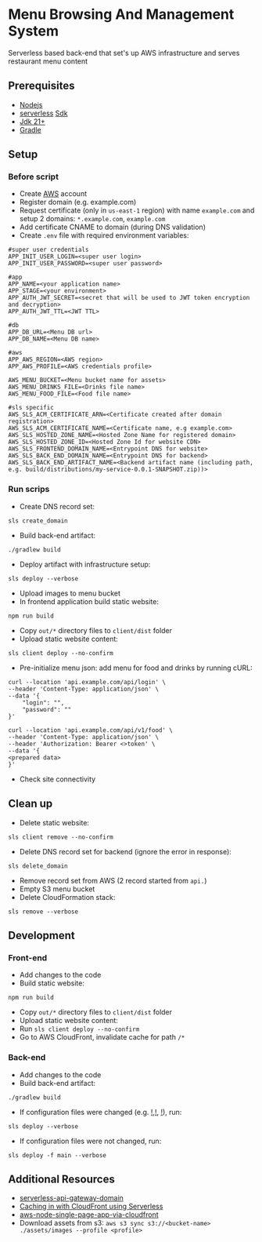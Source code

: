 # Menu Browsing And Management System

Serverless based back-end that set's up AWS infrastructure and serves restaurant menu content

## Prerequisites

- [Nodejs](https://nodejs.org/en/download)
- [serverless](https://www.serverless.com/) [Sdk](https://www.npmjs.com/package/serverless)
- [Jdk 21+](https://openjdk.org/projects/jdk/21/)
- [Gradle](https://gradle.org/)


## Setup

### Before script

- Create [AWS](https://aws.amazon.com) account
- Register domain (e.g. example.com)
- Request certificate (only in `us-east-1` region) with name `example.com` and setup 2 domains: `*.example.com`, `example.com`
- Add certificate CNAME to domain (during DNS validation)
- Create `.env` file with required environment variables:
```dotenv
#super user credentials
APP_INIT_USER_LOGIN=<super user login>
APP_INIT_USER_PASSWORD=<super user password>

#app
APP_NAME=<your application name>
APP_STAGE=<your environment>
APP_AUTH_JWT_SECRET=<secret that will be used to JWT token encryption and decryption>
APP_AUTH_JWT_TTL=<JWT TTL>

#db
APP_DB_URL=<Menu DB url>
APP_DB_NAME=<Menu DB name>

#aws
APP_AWS_REGION=<AWS region>
APP_AWS_PROFILE=<AWS credentials profile>

AWS_MENU_BUCKET=<Menu bucket name for assets>
AWS_MENU_DRINKS_FILE=<Drinks file name>
AWS_MENU_FOOD_FILE=<Food file name>

#sls specific
AWS_SLS_ACM_CERTIFICATE_ARN=<Certificate created after domain registration>
AWS_SLS_ACM_CERTIFICATE_NAME=<Certificate name, e.g example.com>
AWS_SLS_HOSTED_ZONE_NAME=<Hosted Zone Name for registered domain>
AWS_SLS_HOSTED_ZONE_ID=<Hosted Zone Id for website CDN>
AWS_SLS_FRONTEND_DOMAIN_NAME=<Entrypoint DNS for website>
AWS_SLS_BACK_END_DOMAIN_NAME=<Entrypoint DNS for backend>
AWS_SLS_BACK_END_ARTIFACT_NAME=<Backend artifact name (including path, e.g. build/distributions/my-service-0.0.1-SNAPSHOT.zip))>
```

### Run scrips

- Create DNS record set:
```shell
sls create_domain
```
- Build back-end artifact: 
```shell
./gradlew build
```
- Deploy artifact with infrastructure setup:
```shell
sls deploy --verbose
```
- Upload images to menu bucket
- In frontend application build static website: 
```shell
npm run build
```
- Copy `out/*` directory files to `client/dist` folder
- Upload static website content:
```shell
sls client deploy --no-confirm
```
- Pre-initialize menu json: add menu for food and drinks by running cURL: 

```shell
curl --location 'api.example.com/api/login' \
--header 'Content-Type: application/json' \
--data '{
    "login": "",
    "password": ""
}'
```

```shell
curl --location 'api.example.com/api/v1/food' \
--header 'Content-Type: application/json' \
--header 'Authorization: Bearer <>token' \
--data '{
<prepared data>
}'
```

- Check site connectivity

## Clean up

- Delete static website:
```shell
sls client remove --no-confirm
```
- Delete DNS record set for backend (ignore the error in response):
```shell
sls delete_domain
```
- Remove record set from AWS (2 record started from `api.`)
- Empty S3 menu bucket
- Delete CloudFormation stack:
```shell
sls remove --verbose
```

## Development

### Front-end

- Add changes to the code
- Build static website:
```shell
npm run build
```
- Copy `out/*` directory files to `client/dist` folder
- Upload static website content: 
- Run `sls client deploy --no-confirm`
- Go to AWS CloudFront, invalidate cache for path `/*`

### Back-end

- Add changes to the code
- Build back-end artifact:
```shell
./gradlew build
```
- If configuration files were changed (e.g. [!](./serverless.yml),[!](serverless/functions.yml), [!](serverless/template.yml)), run:
```shell
sls deploy --verbose
```
- If configuration files were not changed, run:
```shell
sls deploy -f main --verbose
```

## Additional Resources

- [serverless-api-gateway-domain](https://www.serverless.com/blog/serverless-api-gateway-domain)
- [Caching in with CloudFront using Serverless](https://medium.com/yld-blog/caching-in-with-cloudfront-using-serverless-5a174651ab14)
- [aws-node-single-page-app-via-cloudfront](https://github.com/serverless/examples/blob/master/aws-node-single-page-app-via-cloudfront/serverless.yml)
- Download assets from s3: `aws s3 sync s3://<bucket-name> ./assets/images --profile <profile>`
